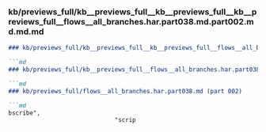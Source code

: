 ### kb/previews_full/kb__previews_full__kb__previews_full__kb__previews_full__flows__all_branches.har.part038.md.part002.md.md.md

```md
### kb/previews_full/kb__previews_full__kb__previews_full__flows__all_branches.har.part038.md.part002.md.md

```md
### kb/previews_full/kb__previews_full__flows__all_branches.har.part038.md.part002.md

```md
### kb/previews_full/flows__all_branches.har.part038.md (part 002)

```md
bscribe",
                              "scrip
```

```

```

```

```
